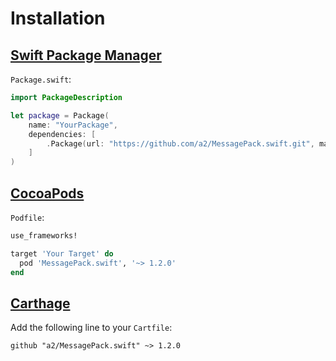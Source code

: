 # Installation

## [Swift Package Manager](https://swift.org/package-manager)

`Package.swift`:

```swift
import PackageDescription

let package = Package(
    name: "YourPackage",
    dependencies: [
        .Package(url: "https://github.com/a2/MessagePack.swift.git", majorVersion: 1),
    ]
)
```

## [CocoaPods](https://guides.cocoapods.org/using/using-cocoapods.html)

`Podfile`:

```ruby
use_frameworks!

target 'Your Target' do
  pod 'MessagePack.swift', '~> 1.2.0'
end
```

## [Carthage](https://github.com/Carthage/Carthage)

Add the following line to your `Cartfile`:

```ogdl
github "a2/MessagePack.swift" ~> 1.2.0
```
